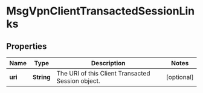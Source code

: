 
# MsgVpnClientTransactedSessionLinks

## Properties
Name | Type | Description | Notes
------------ | ------------- | ------------- | -------------
**uri** | **String** | The URI of this Client Transacted Session object. |  [optional]




